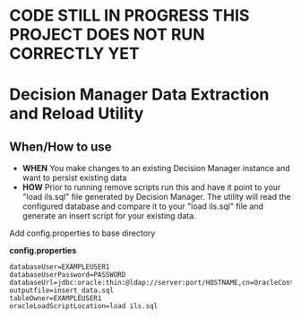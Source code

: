 # CODE STILL IN PROGRESS THIS PROJECT DOES NOT RUN CORRECTLY YET

# Decision Manager Data Extraction and Reload Utility

## When/How to use
* **WHEN** You make changes to an existing Decision Manager instance and want to persist existing data
* **HOW** Prior to running remove scripts run this and have it point to your "load ils.sql" file generated by Decision Manager. The utility will read the configured database and compare it to your "load ils.sql" file and generate an insert script for your existing data.



Add config.properties to base directory

**config.properties**
```properties
databaseUser=EXAMPLEUSER1
databaseUserPassword=PASSWORD
databaseUrl=jdbc:oracle:thin:@ldap://server:port/HOSTNAME,cn=OracleContext,dc=domain,dc=com
outputfile=insert_data.sql
tableOwner=EXAMPLEUSER1
oracleLoadScriptLocation=load ils.sql
```
